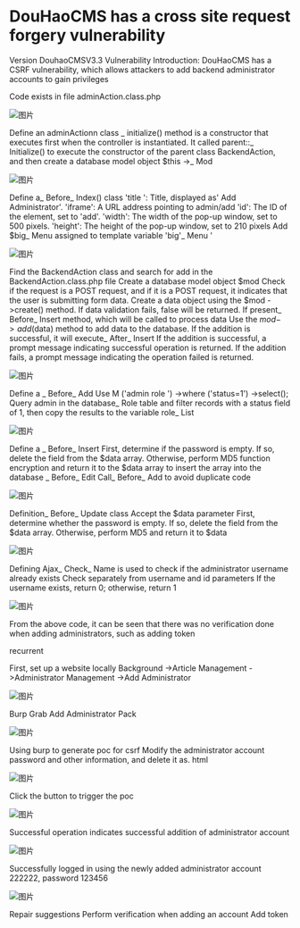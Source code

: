 # DouHaoCMS has a cross site request forgery vulnerability
Version DouhaoCMSV3.3
Vulnerability Introduction:
DouHaoCMS has a CSRF vulnerability, which allows attackers to add backend administrator accounts to gain privileges

Code exists in file
adminAction.class.php

![图片](https://github.com/mnbvcxz131421/douhaocms/assets/102493444/1caa73d6-d735-432e-a230-d2b14c869cdb)

Define an adminActionn class
_ initialize() method is a constructor that executes first when the controller is instantiated. It called parent::_ Initialize() to execute the constructor of the parent class BackendAction, and then create a database model object $this ->_ Mod


 ![图片](https://github.com/mnbvcxz131421/douhaocms/assets/102493444/40c6f698-de59-41d8-82f0-eff50d3b5de4)

Define a_ Before_ Index() class
'title ': Title, displayed as' Add Administrator'.
'iframe': A URL address pointing to admin/add
'id': The ID of the element, set to 'add'.
'width': The width of the pop-up window, set to 500 pixels.
'height': The height of the pop-up window, set to 210 pixels
Add $big_ Menu assigned to template variable 'big'_ Menu '


![图片](https://github.com/mnbvcxz131421/douhaocms/assets/102493444/c9ecab29-fde5-4a48-9960-08413074e44a)

 
Find the BackendAction class and search for add in the BackendAction.class.php file
Create a database model object $mod
Check if the request is a POST request, and if it is a POST request, it indicates that the user is submitting form data.
Create a data object using the $mod ->create() method. If data validation fails, false will be returned.
If present_ Before_ Insert method, which will be called to process data
Use the $mod ->add ($data) method to add data to the database. If the addition is successful, it will execute_ After_ Insert
If the addition is successful, a prompt message indicating successful operation is returned. If the addition fails, a prompt message indicating the operation failed is returned.


 ![图片](https://github.com/mnbvcxz131421/douhaocms/assets/102493444/5121362b-7495-4ee8-a8ad-40eb1905955d)


Define a _ Before_ Add
Use M ('admin role ') ->where ('status=1') ->select(); Query admin in the database_ Role table and filter records with a status field of 1, then copy the results to the variable role_ List

 ![图片](https://github.com/mnbvcxz131421/douhaocms/assets/102493444/1f32a609-d2fa-4f24-b182-e184a16d7629)

Define a _ Before_ Insert
First, determine if the password is empty. If so, delete the field from the $data array. Otherwise, perform MD5 function encryption and return it to the $data array to insert the array into the database
_ Before_ Edit
Call_ Before_ Add to avoid duplicate code


 ![图片](https://github.com/mnbvcxz131421/douhaocms/assets/102493444/4d0b72f0-e9ea-4aa7-9209-7b2456bca90d)


Definition_ Before_ Update class
Accept the $data parameter
First, determine whether the password is empty. If so, delete the field from the $data array. Otherwise, perform MD5 and return it to $data


![图片](https://github.com/mnbvcxz131421/douhaocms/assets/102493444/96d23099-9bad-4e3b-9b92-da724a701ade)

 

Defining Ajax_ Check_ Name is used to check if the administrator username already exists
Check separately from username and id parameters
If the username exists, return 0; otherwise, return 1


![图片](https://github.com/mnbvcxz131421/douhaocms/assets/102493444/64c34e3d-634a-489b-b420-608dd039dc1f)

 
From the above code, it can be seen that there was no verification done when adding administrators, such as adding token



recurrent

First, set up a website locally
Background ->Article Management ->Administrator Management ->Add Administrator


 ![图片](https://github.com/mnbvcxz131421/douhaocms/assets/102493444/44ff270c-d078-472f-8f50-0ede7f49f5f9)

Burp Grab Add Administrator Pack


 ![图片](https://github.com/mnbvcxz131421/douhaocms/assets/102493444/d5b9c784-e225-42fe-b68d-2647dc691b98)


Using burp to generate poc for csrf
Modify the administrator account password and other information, and delete it as. html


 ![图片](https://github.com/mnbvcxz131421/douhaocms/assets/102493444/dd6aab60-5714-4679-8904-69ccc4badddf)

Click the button to trigger the poc


![图片](https://github.com/mnbvcxz131421/douhaocms/assets/102493444/52933b9b-052c-406d-a070-f0d7ca30b261)

 
Successful operation indicates successful addition of administrator account
 
![图片](https://github.com/mnbvcxz131421/douhaocms/assets/102493444/beb8de41-8d85-4268-8eff-4312c7882a85)

Successfully logged in using the newly added administrator account 222222, password 123456
 
![图片](https://github.com/mnbvcxz131421/douhaocms/assets/102493444/26d693fc-b1fa-4184-b181-9e3bc204ca87)



Repair suggestions
Perform verification when adding an account
Add token

